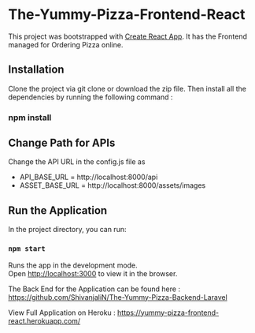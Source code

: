 # The-Yummy-Pizza-Frontend-React

This project was bootstrapped with [Create React App](https://github.com/facebook/create-react-app).
It has the Frontend managed for Ordering Pizza online.

## Installation
Clone the project via git clone or download the zip file. Then install all the dependencies by running the following command : 
### npm install

## Change Path for APIs
Change the API URL in the config.js file as 
- API_BASE_URL = http://localhost:8000/api
- ASSET_BASE_URL = http://localhost:8000/assets/images

## Run the Application
In the project directory, you can run:
### `npm start`

Runs the app in the development mode.<br />
Open [http://localhost:3000](http://localhost:3000) to view it in the browser.


The Back End for the Application can be found here : https://github.com/ShivanjaliN/The-Yummy-Pizza-Backend-Laravel

View Full Application on Heroku : https://yummy-pizza-frontend-react.herokuapp.com/
